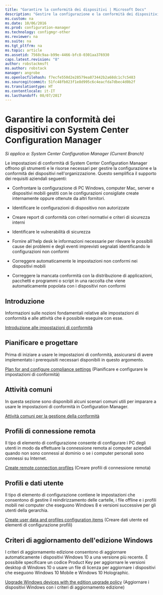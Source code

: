 ```yaml
---
title: "Garantire la conformità dei dispositivi | Microsoft Docs"
description: "Gestire la configurazione e la conformità dei dispositivi nell'organizzazione usando System Center Configuration Manager."
ms.custom: na
ms.date: 10/06/2016
ms.prod: configuration-manager
ms.technology: configmgr-other
ms.reviewer: na
ms.suite: na
ms.tgt_pltfrm: na
ms.topic: article
ms.assetid: 7568c9aa-b99e-4466-bfc8-0301aa376930
caps.latest.revision: "8"
author: robstackmsft
ms.author: robstack
manager: angrobe
ms.openlocfilehash: f7ecfe550d2e28579ea873442b2a68dc1c7c5483
ms.sourcegitcommit: 51fc48fb023f1e8d995c6c4eacfda7dbec4d0b2f
ms.translationtype: HT
ms.contentlocale: it-IT
ms.lasthandoff: 08/07/2017
---
```

# <a name="ensure-device-compliance-with-system-center-configuration-manager"></a>Garantire la conformità dei dispositivi con System Center Configuration Manager

*Si applica a: System Center Configuration Manager (Current Branch)*

Le impostazioni di conformità di System Center Configuration Manager offrono gli strumenti e le risorse necessari per gestire la configurazione e la conformità dei dispositivi nell'organizzazione. Questo semplifica il supporto dei requisiti aziendali seguenti:  

-   Confrontare la configurazione di PC Windows, computer Mac, server e dispositivi mobili gestiti con le configurazioni consigliate create internamente oppure ottenute da altri fornitori.  

-   Identificare le configurazioni di dispositivo non autorizzate  

-   Creare report di conformità con criteri normativi e criteri di sicurezza interni  

-   Identificare le vulnerabilità di sicurezza  

-   Fornire all'help desk le informazioni necessarie per rilevare le possibili cause dei problemi e degli eventi imprevisti segnalati identificando le configurazioni non conformi  

-   Correggere automaticamente le impostazioni non conformi nei dispositivi mobili  

-   Correggere la mancata conformità con la distribuzione di applicazioni, pacchetti e programmi o script in una raccolta che viene automaticamente popolata con i dispositivi non conformi  


## <a name="get-started"></a>Introduzione  
 Informazioni sulle nozioni fondamentali relative alle impostazioni di conformità e alle attività che è possibile eseguire con esse.  

 [Introduzione alle impostazioni di conformità](../../compliance/get-started/get-started-with-compliance-settings.md)  

## <a name="plan-and-design"></a>Pianificare e progettare  
 Prima di iniziare a usare le impostazioni di conformità, assicurarsi di avere implementato i prerequisiti necessari disponibili in questo argomento.  

 [Plan for and configure compliance settings](../../compliance/plan-design/plan-for-and-configure-compliance-settings.md) (Pianificare e configurare le impostazioni di conformità)  

## <a name="common-tasks"></a>Attività comuni  
 In questa sezione sono disponibili alcuni scenari comuni utili per imparare a usare le impostazioni di conformità in Configuration Manager.  

 [Attività comuni per la gestione della conformità](../../compliance/plan-design/common-tasks-for-managing-compliance.md)  

## <a name="remote-connection-profiles"></a>Profili di connessione remota  
 Il tipo di elemento di configurazione consente di configurare i PC degli utenti in modo da effettuare la connessione remota ai computer aziendali quando non sono connessi al dominio o se i computer personali sono connessi su Internet.  

 [Create remote connection profiles](/sccm/compliance/deploy-use/create-remote-connection-profiles) (Creare profili di connessione remota)  

## <a name="user-data-and-profiles"></a>Profili e dati utente  
 Il tipo di elemento di configurazione contiene le impostazioni che consentono di gestire il reindirizzamento delle cartelle, i file offline e i profili mobili nei computer che eseguono Windows 8 e versioni successive per gli utenti della gerarchia.  

 [Create user data and profiles configuration items](/sccm/compliance/deploy-use/create-user-data-and-profiles-configuration-items) (Creare dati utente ed elementi di configurazione profili)  

## <a name="windows-edition-upgrade-policy"></a>Criteri di aggiornamento dell'edizione Windows  
 I criteri di aggiornamento edizione consentono di aggiornare automaticamente i dispositivi Windows 10 a una versione più recente. È possibile specificare un codice Product Key per aggiornare le versioni desktop di Windows 10 o usare un file di licenza per aggiornare i dispositivi che eseguono Windows 10 Mobile e Windows 10 Holographic.  

 [Upgrade Windows devices with the edition upgrade policy](/sccm/compliance/deploy-use/upgrade-windows-version) (Aggiornare i dispositivi Windows con i criteri di aggiornamento edizione)  
